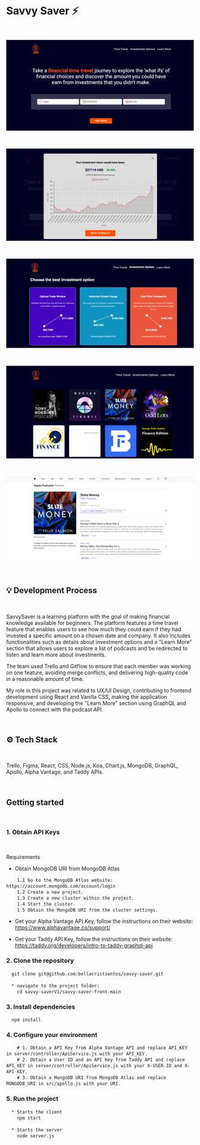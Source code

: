 # Savvy Saver  ⚡

<br />

![image](https://github.com/bellacristsantos/savvy-saver/blob/main/savvy-saver-front-main/src/assets/Savvy-Saver01.png)

<br />

![image](https://github.com/bellacristsantos/savvy-saver/blob/main/savvy-saver-front-main/src/assets/Savvy-Saver03.png)

<br />

![image](https://github.com/bellacristsantos/savvy-saver/blob/main/savvy-saver-front-main/src/assets/Savvy-Saver04.png)

<br />

![image](https://github.com/bellacristsantos/savvy-saver/blob/main/savvy-saver-front-main/src/assets/Savvy-Saver05.png)

<br />

![image](https://github.com/bellacristsantos/savvy-saver/blob/main/savvy-saver-front-main/src/assets/Slate-Money-on-Apple-Podcasts.png)

<br />


## :bulb: Development Process
<br />

SavvySaver is a learning platform with the goal of making financial knowledge available for beginners. The platform features a time travel feature that enables users to see how much they could earn if they had invested a specific amount on a chosen date and company. It also includes functionalities such as details about investment options and a "Learn More" section that allows users to explore a list of podcasts and be redirected to listen and learn more about investments.

The team used Trello and Gitflow to ensure that each member was working on one feature, avoiding merge conflicts, and delivering high-quality code in a reasonable amount of time.

My role in this project was related to UX/UI Design, contributing to frontend development using React and Vanilla CSS, making the application responsive, and developing the "Learn More" section using GraphQL and Apollo to connect with the podcast API.

<br />

## :gear: Tech Stack
<br />


Trello, Figma, React, CSS, Node.js, Koa, Chart.js, MongoDB, GraphQL, Apollo, Alpha Vantage, and Taddy APIs.

<br />

## Getting started
<br />

### 1. Obtain API Keys
<br />

  Requirements
   * Obtain MongoDB URI from MongoDB Atlas
   ```
       1.1 Go to the MongoDB Atlas website: https://account.mongodb.com/account/login
       1.2 Create a new project.
       1.3 Create a new cluster within the project.
       1.4 Start the cluster.
       1.5 Obtain the MongoDB URI from the cluster settings.
   ```

   * Get your Alpha Vantage API Key, follow the instructions on their website: https://www.alphavantage.co/support/

   * Get your Taddy API Key, follow the instructions on their website: https://taddy.org/developers/intro-to-taddy-graphql-api

### 2. Clone the repository
```
  git clone git@github.com:bellacristsantos/savvy-saver.git

  * navigate to the project folder:
    cd savvy-saverV1/savvy-saver-front-main
```

### 3. Install dependencies

  ```
    npm install
  ```

### 4. Configure your environment
```
    # 1. Obtain a API Key from Alpha Vantage API and replace API_KEY in server/controller/ApiService.js with your API_KEY.
    # 2. Obtain a User ID and an API Key from Taddy API and replace API_KEY in server/controller/ApiService.js with your X-USER-ID and X-API-KEY.
    # 3. Obtain a MongoDB URI from MongoDB Atlas and replace MONGODB_URI in src/apollo.js with your URI.
```

### 5. Run the project
```
  * Starts the client
    npm start

  * Starts the server
    node server.js
  ```


